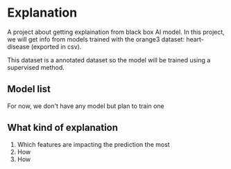 # Explanation

A project about getting explaination from black box AI model.
In this project, we will get info from models trained with the orange3 dataset: heart-disease (exported in csv).

This dataset is a annotated dataset so the model will be trained using a supervised method.

## Model list

For now, we don't have any model but plan to train one

## What kind of explanation

1. Which features are impacting the prediction the most
2. How
3. How 